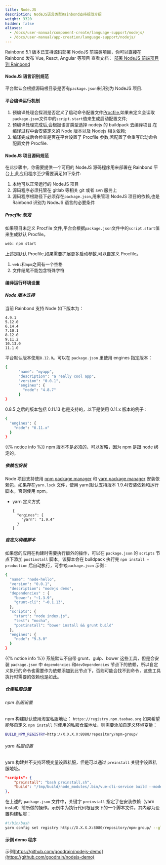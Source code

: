 ```yaml
---
title: Node.JS
description: NodeJS语言类型Rainbond支持规范介绍
weight: 3320
hidden: false
aliases:
  - /docs/user-manual/component-create/language-support/nodejs/
  - /docs/user-manual/app-creation/language-support/nodejs/
---
```


Rainbond 5.1 版本已支持源码部署 NodeJS 前端类项目，你可以直接在 Rainbond 发布 Vue, React, Angular 等项目
查看文档： <a href="./nodejs-static/">部署 NodeJS 前端项目到 Rainbond</a>

#### NodeJS 语言识别规范

平台默认会根据源码根目录是否有`package.json`来识别为 NodeJS 项目.

#### 平台编译运行机制

1. 预编译处理会探测是否定义了启动命令配置文件[Procfile](./procfile/),如果未定义会读取`package.json`文件中的`script.start`值来生成启动配置文件;
2. 预编译处理完成后,会根据语言类型选择 nodejs 的 buildpack 去编译项目.在编译过程中会安装定义的 Node 版本以及 Nodejs 相关依赖;
3. 编译完成后会检查是否在平台设置了 Procfile 参数,若配置了会重写启动命令配置文件 Procfile.

#### NodeJS 项目源码规范

在此步骤中，你需要提供一个可用的 NodeJS 源码程序用来部署在 Rainbond 平台上,此应用程序至少需要满足如下条件:

1. 本地可以正常运行的 NodeJS 项目
2. 源码程序必须托管在 gitlab 等相关 git 或者 svn 服务上
3. 源码程序根路径下必须存在`package.json`,用来管理 NodeJS 项目的依赖,也是 Rainbond 识别为 NodeJS 语言的必要条件

##### Procfile 规范

如果项目未定义 Procfile 文件,平台会根据`package.json`文件中的`script.start`值来生成默认 Procfile。

```bash
web: npm start
```

上述是默认 Procfile,如果需要扩展更多启动参数,可以自定义 Procfile。

1. `web:`和`npm`之间有一个空格
2. 文件结尾不能包含特殊字符

#### 编译运行环境设置

##### Node 版本支持

当前 Rainbond 支持 Node 如下版本为：

```
4.9.1
5.12.0
6.14.4
7.10.1
8.12.0
9.11.2
10.13.0
11.1.0
```

平台默认版本使用`8.12.0`。可以在 `package.json` 里使用 engines 指定版本：

```bash
{
      "name": "myapp",
      "description": "a really cool app",
      "version": "0.0.1",
      "engines": {
        "node": "4.8.7"
      }
}
```

0.8.5 之后的版本包括 0.11.13 也是支持的，以下是使用 0.11.x 版本的例子：

```bash
{
  "engines": {
    "node": "0.11.x"
  }
}
```

{{% notice info %}}
npm 版本不是必须的，可以省略，因为 npm 是跟 node 绑定的。

##### 依赖包安装

Node 项目支持使用 [npm package manager](https://www.npmjs.com/) 和 [yarn package manager](https://yarnpkg.com/) 安装依赖包，如果存在`yarn.lock` 文件，使用 yarn(默认支持版本 1.9.4)安装依赖和运行脚本，否则使用 npm。

- yarn 定义方式

  ```
  {
    "engines": {
      "yarn": "1.9.4"
    }
  }
  ```

##### 自定义构建脚本

如果您的应用在构建时需要执行额外的操作，可以在 `package.json` 的 `scripts` 节点下添加 `postinstall`
脚本，该脚本会在 buildpack 执行完 `npm install —production` 后自动执行，可参考`package.json` 示例：

```bash
{
  "name": "node-hello",
  "version": "0.0.1",
  "description": "nodejs demo",
  "dependencies" : {
    "bower": "~1.3.9",
    "grunt-cli": "~0.1.13",
  },
  "scripts": {
    "start": "node index.js",
    "test": "mocha",
    "postinstall": "bower install && grunt build"
  },
  "engines": {
    "node": "9.3.0"
  }
}
```

{{% notice info %}}
系统默认不自带 grunt、gulp、bower 这些工具，但是会安装 `package.json` 中 `dependencies` 和`devDependencies` 节点下的依赖，所以自定义执行的命令也需要作为依赖添加到此节点下，否则可能会找不到命令，这些工具执行时需要的依赖也是如此。

##### 仓库私服设置

###### npm 私服设置

npm 构建默认使用淘宝私服地址： `https://registry.npm.taobao.org`
如果希望能够自定义 `npm install` 时使用的私服仓库地址，则需要添加自定义环境变量：

```bash
BUILD_NPM_REGISTRY=http://X.X.X.X:8080/repository/npm-group/
```

###### yarn 私服设置

yarn 构建并不支持环境变量设置私服，但是可以通过 `preinstall` 关键字设置私服地址。

```json
"scripts": {
	"preinstall": "bash preinstall.sh",
	"build": "/tmp/build/node_modules/.bin/vue-cli-service build --mode test"
},
```

在上述的 `package.json` 文件中，关键字 `preinstall` 指定了在安装依赖（yarn install）前所做的操作。示例中为执行代码根目录下的一个脚本文件，其内容为设置构建私服：

```bash
#!/bin/bash
yarn config set registry http://X.X.X.X:8080/repository/npm-group/ --global
```

#### 示例 demo 程序

示例[https://github.com/goodrain/nodejs-demo](https://github.com/goodrain/nodejs-demo)
